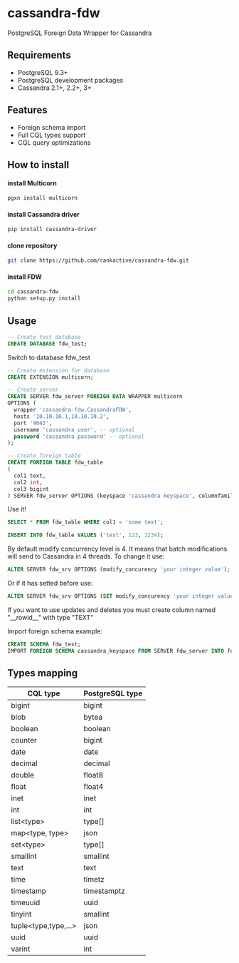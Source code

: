# cassandra-fdw
PostgreSQL Foreign Data Wrapper for Cassandra
## Requirements
* PostgreSQL 9.3+
* PostgreSQL development packages
* Cassandra 2.1+, 2.2+, 3+

## Features
* Foreign schema import
* Full CQL types support
* CQL query optimizations

## How to install
#### install Multicorn
```bash
pgxn install multicorn
```
#### install Cassandra driver
```bash
pip install cassandra-driver
```
#### clone repository
```bash
git clone https://github.com/rankactive/cassandra-fdw.git
```
#### install FDW
```bash
cd cassandra-fdw
python setup.py install
```

## Usage
```SQL
-- Create test database
CREATE DATABASE fdw_test;
```
Switch to database fdw_test
```SQL
-- Create extension for database
CREATE EXTENSION multicorn;
```
```SQL
-- Create server
CREATE SERVER fdw_server FOREIGN DATA WRAPPER multicorn
OPTIONS (
  wrapper 'cassandra-fdw.CassandraFDW',
  hosts '10.10.10.1,10.10.10.2',
  port '9042',
  username 'cassandra user', -- optional
  password 'cassandra password' -- optional
);
```
```SQL
-- Create foreign table
CREATE FOREIGN TABLE fdw_table
(
  col1 text,
  col2 int,
  col3 bigint
) SERVER fdw_server OPTIONS (keyspace 'cassandra keyspace', columnfamily 'cassandra columnfamily');
```

Use it!
```SQL
SELECT * FROM fdw_table WHERE col1 = 'some text';
```

```SQL
INSERT INTO fdw_table VALUES ('text', 123, 1234);
```

By default modify concurrency level is 4. It means that batch modifications will send to Cassandra in 4 threads. To change it use:
```SQL
ALTER SERVER fdw_srv OPTIONS (modify_concurency 'your integer value');
```
Or if it has setted before use:
```SQL
ALTER SERVER fdw_srv OPTIONS (SET modify_concurency 'your integer value');
```

If you want to use updates and deletes you must create column named "\_\_rowid\_\_" with type "TEXT"

Import foreign schema example:
```SQL
CREATE SCHEMA fdw_test;
IMPORT FOREIGN SCHEMA cassandra_keyspace FROM SERVER fdw_server INTO fdw_test;
```

## Types mapping

| CQL type | PostgreSQL type |
| --- | --- |
| bigint | bigint |
| blob | bytea |
| boolean | boolean |
| counter | bigint |
| date | date |
| decimal | decimal |
| double | float8 |
| float | float4 |
| inet | inet |
| int | int |
| list\<type\> | type[] |
| map\<type, type\> | json |
| set\<type\> | type[] |
| smallint | smallint |
| text | text |
| time | timetz |
| timestamp | timestamptz |
| timeuuid | uuid |
| tinyint | smallint |
| tuple\<type,type,...\> | json |
| uuid | uuid |
| varint | int |
